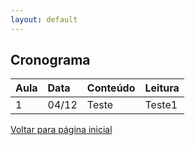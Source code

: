 ```yaml
---
layout: default
---
```


## Cronograma
| Aula | Data | Conteúdo | Leitura |
|:-----|:-----|:---------|:--------|
| 1 | 04/12 | Teste | Teste1 |


[Voltar para página inicial](./)
